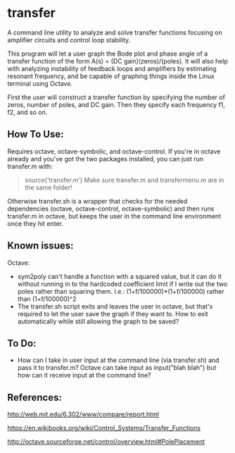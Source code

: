 transfer
========
A command line utility to analyze and solve transfer functions focusing on amplifier circuits and control loop stability.

This program will let a user graph the Bode plot and phase angle of a transfer function of the form A(s) = (DC gain)(zeros)/(poles). It will also help with analyzing instability of feedback loops and amplifiers by estimating resonant frequency, and be capable of graphing things inside the Linux terminal using Octave. 

First the user will construct a transfer function by specifying the number of zeros, number of poles, and DC gain. Then they specify each frequency f1, f2, and so on.

How To Use:
-----------
Requires octave, octave-symbolic, and octave-control.
If you're in octave already and you've got the two packages installed, you can just run transfer.m with:
>source('transfer.m')
Make sure transfer.m and transfermenu.m are in the same folder!

Otherwise transfer.sh is a wrapper that checks for the needed dependencies (octave, octave-control, 
octave-symbolic) and then runs transfer.m in octave, but keeps the user in the command line environment
once they hit enter.


Known issues:
-------------
Octave:
* sym2poly can't handle a function with a squared value, but it can do it without running in to the hardcoded coefficient limit if I write out the two poles rather than squaring them.
I.e.: (1+f/100000)*(1+f/100000) rather than (1+f/100000)^2
* The transfer.sh script exits and leaves the user in octave, but that's required to let the user save the graph if they want to. How to exit automatically while still allowing the graph to be saved?

To Do:
------
* How can I take in user input at the command line (via transfer.sh) and pass it to transfer.m?
Octave can take input as input("blah blah") but how can it receive input at the command line?

References:
-----------
http://web.mit.edu/6.302/www/compare/report.html

https://en.wikibooks.org/wiki/Control_Systems/Transfer_Functions

http://octave.sourceforge.net/control/overview.html#PolePlacement